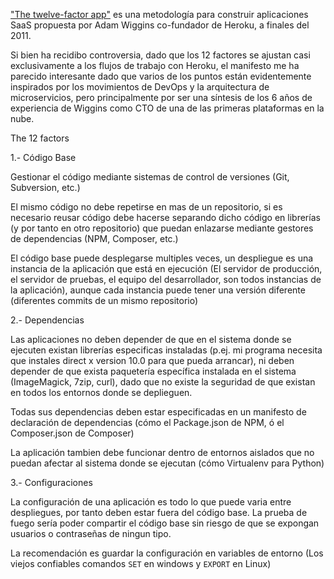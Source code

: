 ["The twelve-factor app"](https://12factor.net/) es una metodología para construir aplicaciones SaaS propuesta por Adam Wiggins co-fundador de Heroku, a finales del 2011.

Si bien ha recidibo controversia, dado que los 12 factores se ajustan casi exclusivamente a los flujos de trabajo con Heroku, el manifesto me ha parecido interesante dado que varios de los puntos están evidentemente inspirados por los movimientos de DevOps y la arquitectura de microservicios, pero principalmente por ser una síntesis de los 6 años de experiencia de Wiggins como CTO de una de las primeras plataformas en la nube.

The 12 factors

1.- Código Base

Gestionar el código mediante sistemas de control de versiones (Git, Subversion, etc.)

El mismo código no debe repetirse en mas de un repositorio, si es necesario reusar código debe hacerse separando dicho código en librerías (y por tanto en otro repositorio) que puedan enlazarse mediante gestores de dependencias (NPM, Composer, etc.)

El código base puede desplegarse multiples veces, un despliegue es una instancia de la aplicación que está en ejecución (El servidor de producción, el servidor de pruebas, el equipo del desarrollador, son todos instancias de la aplicación), aunque cada instancia puede tener una versión diferente (diferentes commits de un mismo repositorio)


2.- Dependencias

Las aplicaciones no deben depender de que en el sistema donde se ejecuten existan librerías especificas instaladas (p.ej. mi programa necesita que instales direct x version 10.0 para que pueda arrancar), ni deben depender de que exista paquetería específica instalada en el sistema (ImageMagick, 7zip, curl), dado que no existe la seguridad de que existan en todos los entornos donde se deplieguen.

Todas sus dependencias deben estar especificadas en un manifesto de declaración de dependencias (cómo el Package.json de NPM, ó el Composer.json de Composer)

La aplicación tambien debe funcionar dentro de entornos aislados que no puedan afectar al sistema donde se ejecutan (cómo Virtualenv para Python)


3.- Configuraciones

La configuración de una aplicación es todo lo que puede varia entre despliegues, por tanto deben estar fuera del código base. La prueba de fuego sería poder compartir el código base sin riesgo de que se expongan usuarios o contraseñas de ningun tipo.

La recomendación es guardar la configuración en variables de entorno (Los viejos confiables comandos `SET` en windows y `EXPORT` en Linux)

